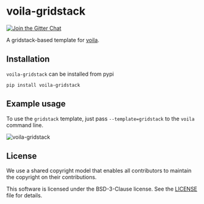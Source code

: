 # voila-gridstack

[![Join the Gitter Chat](https://badges.gitter.im/Join%20Chat.svg)](https://gitter.im/QuantStack/Lobby?utm_source=badge&utm_medium=badge&utm_campaign=pr-badge&utm_content=badge)

A gridstack-based template for [voila](https://github.com/QuantStack/voila/).

## Installation

`voila-gridstack` can be installed from pypi

```
pip install voila-gridstack
```

## Example usage

To use the `gridstack` template, just pass `--template=gridstack` to the `voila` command line.

![voila-gridstack](voila-gridstack.gif)

## License

We use a shared copyright model that enables all contributors to maintain the
copyright on their contributions.

This software is licensed under the BSD-3-Clause license. See the
[LICENSE](LICENSE) file for details.
